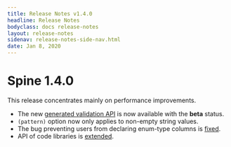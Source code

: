 ```yaml
---
title: Release Notes v1.4.0
headline: Release Notes
bodyclass: docs release-notes
layout: release-notes
sidenav: release-notes-side-nav.html
date: Jan 8, 2020
---
```


# Spine 1.4.0

This release concentrates mainly on performance improvements.

- The new [generated validation API](https://github.com/SpineEventEngine/base/pull/497) is now 
available with the **beta** status.
- `(pattern)` option now only applies to non-empty string values.
- The bug preventing users from declaring enum-type columns is [fixed](https://github.com/SpineEventEngine/core-java/pull/1215).
- API of code libraries is [extended](https://github.com/SpineEventEngine/core-java/pull/1216).
